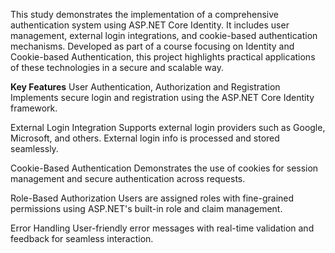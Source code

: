 This study demonstrates the implementation of a comprehensive authentication system using ASP.NET Core Identity. It includes user management, external login integrations, and cookie-based authentication mechanisms. Developed as part of a course focusing on Identity and Cookie-based Authentication, this project highlights practical applications of these technologies in a secure and scalable way.

**Key Features**
 User Authentication, Authorization and Registration
 Implements secure login and registration using the ASP.NET Core Identity framework.

External Login Integration
Supports external login providers such as Google, Microsoft, and others. External login info is processed and stored seamlessly.

Cookie-Based Authentication
Demonstrates the use of cookies for session management and secure authentication across requests.

Role-Based Authorization
Users are assigned roles with fine-grained permissions using ASP.NET's built-in role and claim management.

Error Handling
User-friendly error messages with real-time validation and feedback for seamless interaction.
